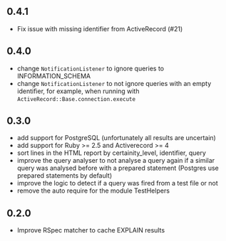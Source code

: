 ## 0.4.1
* Fix issue with missing identifier from ActiveRecord (#21)

## 0.4.0
* change `NotificationListener` to ignore queries to INFORMATION_SCHEMA
* change `NotificationListener` to not ignore queries with an empty identifier, for example, when running with `ActiveRecord::Base.connection.execute`

## 0.3.0
* add support for PostgreSQL (unfortunately all results are uncertain)
* add support for Ruby >= 2.5 and Activerecord >= 4
* sort lines in the HTML report by certainity_level, identifier, query
* improve the query analyser to not analyse a query again if a similar query was analysed before with a prepared statement (Postgres use prepared statements by default)
* improve the logic to detect if a query was fired from a test file or not
* remove the auto require for the module TestHelpers

## 0.2.0
* Improve RSpec matcher to cache EXPLAIN results
